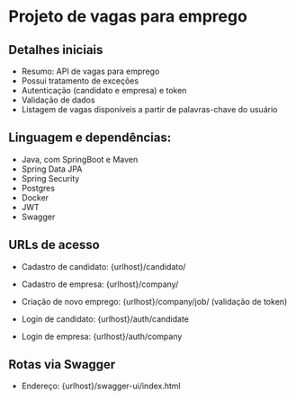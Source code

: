 # Projeto de vagas para emprego

## Detalhes iniciais

- Resumo: API de vagas para emprego
- Possui tratamento de exceções
- Autenticação (candidato e empresa) e token
- Validação de dados
- Listagem de vagas disponíveis a partir de palavras-chave do usuário

## Linguagem e dependências:

- Java, com SpringBoot e Maven
- Spring Data JPA
- Spring Security
- Postgres
- Docker
- JWT
- Swagger

## URLs de acesso

- Cadastro de candidato: {urlhost}/candidato/
- Cadastro de empresa: {urlhost}/company/
- Criação de novo emprego: {urlhost}/company/job/ (validação de token)

- Login de candidato: {urlhost}/auth/candidate
- Login de empresa: {urlhost}/auth/company

## Rotas via Swagger

- Endereço: {urlhost}/swagger-ui/index.html
